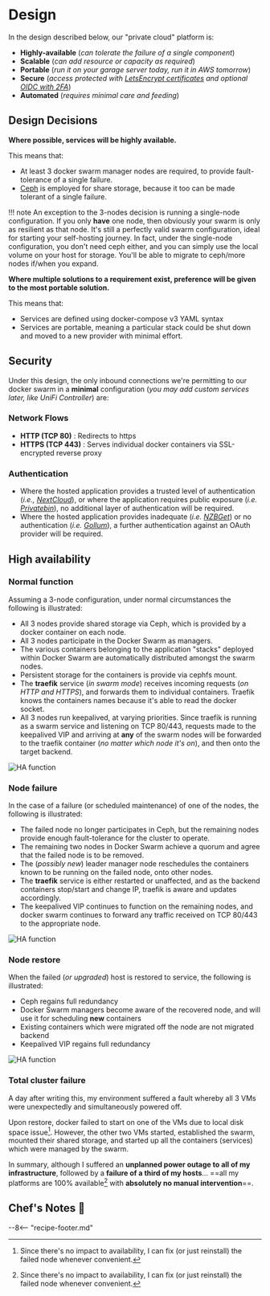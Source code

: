 # Design

In the design described below, our "private cloud" platform is:

* **Highly-available** (_can tolerate the failure of a single component_)
* **Scalable** (_can add resource or capacity as required_)
* **Portable** (_run it on your garage server today, run it in AWS tomorrow_)
* **Secure** (_access protected with [LetsEncrypt certificates](/ha-docker-swarm/traefik/) and optional [OIDC with 2FA](/ha-docker-swarm/traefik-forward-auth/)_)
* **Automated** (_requires minimal care and feeding_)

## Design Decisions

**Where possible, services will be highly available.**

This means that:

* At least 3 docker swarm manager nodes are required, to provide fault-tolerance of a single failure.
* [Ceph](/ha-docker-swarm/shared-storage-ceph/) is employed for share storage, because it too can be made tolerant of a single failure.

!!! note
    An exception to the 3-nodes decision is running a single-node configuration. If you only **have** one node, then obviously your swarm is only as resilient as that node. It's still a perfectly valid swarm configuration, ideal for starting your self-hosting journey. In fact, under the single-node configuration, you don't need ceph either, and you can simply use the local volume on your host for storage. You'll be able to migrate to ceph/more nodes if/when you expand.

**Where multiple solutions to a requirement exist, preference will be given to the most portable solution.**

This means that:

* Services are defined using docker-compose v3 YAML syntax
* Services are portable, meaning a particular stack could be shut down and moved to a new provider with minimal effort.

## Security

Under this design, the only inbound connections we're permitting to our docker swarm in a **minimal** configuration (*you may add custom services later, like UniFi Controller*) are:

### Network Flows

* **HTTP (TCP 80)** : Redirects to https
* **HTTPS (TCP 443)** : Serves individual docker containers via SSL-encrypted reverse proxy

### Authentication

* Where the hosted application provides a trusted level of authentication (*i.e., [NextCloud](/recipes/nextcloud/)*), or where the application requires public exposure (*i.e. [Privatebin](/recipes/privatebin/)*), no additional layer of authentication will be required.
* Where the hosted application provides inadequate (*i.e. [NZBGet](/recipes/autopirate/nzbget/)*) or no authentication (*i.e. [Gollum](/recipes/gollum/)*), a further authentication against an OAuth provider will be required. 


## High availability

### Normal function

Assuming a 3-node configuration, under normal circumstances the following is illustrated:

* All 3 nodes provide shared storage via Ceph, which is provided by a docker container on each node.
* All 3 nodes participate in the Docker Swarm as managers.
* The various containers belonging to the application "stacks" deployed within Docker Swarm are automatically distributed amongst the swarm nodes.
* Persistent storage for the containers is provide via cephfs mount.
* The **traefik** service (*in swarm mode*) receives incoming requests (*on HTTP and HTTPS*), and forwards them to individual containers. Traefik knows the containers names because it's able to read the docker socket.
* All 3 nodes run keepalived, at varying priorities. Since traefik is running as a swarm service and listening on TCP 80/443, requests made to the keepalived VIP and arriving at **any** of the swarm nodes will be forwarded to the traefik container (*no matter which node it's on*), and then onto the target backend.

![HA function](../images/docker-swarm-ha-function.png)

### Node failure

In the case of a failure (or scheduled maintenance) of one of the nodes, the following is illustrated:

* The failed node no longer participates in Ceph, but the remaining nodes provide enough fault-tolerance for the cluster to operate.
* The remaining two nodes in Docker Swarm achieve a quorum and agree that the failed node is to be removed.
* The (*possibly new*) leader manager node reschedules the containers known to be running on the failed node, onto other nodes.
* The **traefik** service is either restarted or unaffected, and as the backend containers stop/start and change IP, traefik is aware and updates accordingly.
* The keepalived VIP continues to function on the remaining nodes, and docker swarm continues to forward any traffic received on TCP 80/443 to the appropriate node.

![HA function](../images/docker-swarm-node-failure.png)

### Node restore

When the failed (*or upgraded*) host is restored to service, the following is illustrated:

* Ceph regains full redundancy
* Docker Swarm managers become aware of the recovered node, and will use it for scheduling **new** containers
* Existing containers which were migrated off the node are not migrated backend
* Keepalived VIP regains full redundancy


![HA function](../images/docker-swarm-node-restore.png)

### Total cluster failure

A day after writing this, my environment suffered a fault whereby all 3 VMs were unexpectedly and simultaneously powered off.

Upon restore, docker failed to start on one of the VMs due to local disk space issue[^1]. However, the other two VMs started, established the swarm, mounted their shared storage, and started up all the containers (services) which were managed by the swarm.

In summary, although I suffered an **unplanned power outage to all of my infrastructure**, followed by a **failure of a third of my hosts**... ==all my platforms are 100% available[^1] with **absolutely no manual intervention**==.

## Chef's Notes 📓

[^1]: Since there's no impact to availability, I can fix (or just reinstall) the failed node whenever convenient.

--8<-- "recipe-footer.md"